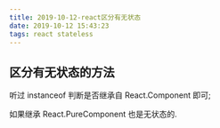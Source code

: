 ```yaml
---
title: 2019-10-12-react区分有无状态
date: 2019-10-12 15:43:23
tags: react stateless
---
```


## 区分有无状态的方法

听过 instanceof 判断是否继承自 React.Component 即可;

如果继承 React.PureComponent 也是无状态的.


